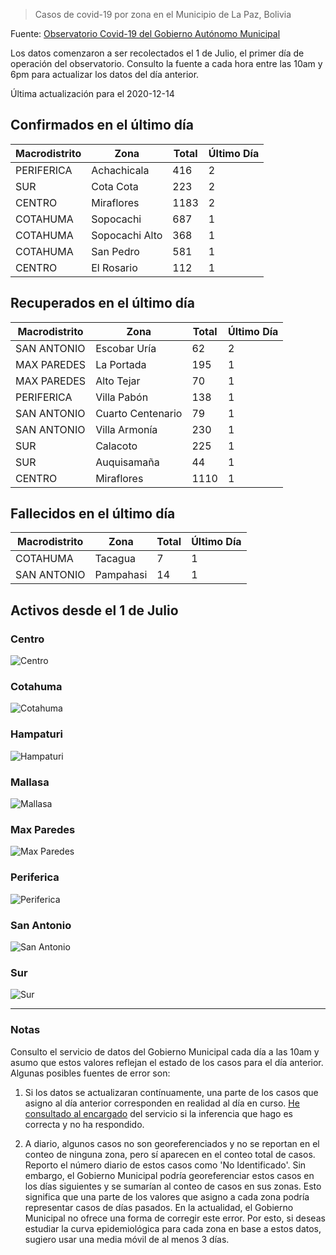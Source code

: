 > Casos de covid-19 por zona en el Municipio de La Paz, Bolivia

Fuente: [Observatorio Covid-19 del Gobierno Autónomo Municipal](http://observatoriocovid19.lapaz.bo/observatorio/index.php/datos-abiertos-covid)

Los datos comenzaron a ser recolectados el 1 de Julio, el primer día de operación del observatorio. Consulto la fuente a cada hora entre las 10am y 6pm para actualizar los datos del día anterior.

Última actualización para el 2020-12-14

## Confirmados en el último día

| Macrodistrito   | Zona           |   Total |   Último Día |
|-----------------|----------------|---------|--------------|
| PERIFERICA      | Achachicala    |     416 |            2 |
| SUR             | Cota Cota      |     223 |            2 |
| CENTRO          | Miraflores     |    1183 |            2 |
| COTAHUMA        | Sopocachi      |     687 |            1 |
| COTAHUMA        | Sopocachi Alto |     368 |            1 |
| COTAHUMA        | San Pedro      |     581 |            1 |
| CENTRO          | El Rosario     |     112 |            1 |

## Recuperados en el último día

| Macrodistrito   | Zona              |   Total |   Último Día |
|-----------------|-------------------|---------|--------------|
| SAN ANTONIO     | Escobar Uría      |      62 |            2 |
| MAX PAREDES     | La Portada        |     195 |            1 |
| MAX PAREDES     | Alto Tejar        |      70 |            1 |
| PERIFERICA      | Villa Pabón       |     138 |            1 |
| SAN ANTONIO     | Cuarto Centenario |      79 |            1 |
| SAN ANTONIO     | Villa Armonía     |     230 |            1 |
| SUR             | Calacoto          |     225 |            1 |
| SUR             | Auquisamaña       |      44 |            1 |
| CENTRO          | Miraflores        |    1110 |            1 |

## Fallecidos en el último día

| Macrodistrito   | Zona      |   Total |   Último Día |
|-----------------|-----------|---------|--------------|
| COTAHUMA        | Tacagua   |       7 |            1 |
| SAN ANTONIO     | Pampahasi |      14 |            1 |

## Activos desde el 1 de Julio

### Centro

![Centro](plots/activos_centro.png)

### Cotahuma

![Cotahuma](plots/activos_cotahuma.png)

### Hampaturi

![Hampaturi](plots/activos_hampaturi.png)

### Mallasa

![Mallasa](plots/activos_mallasa.png)

### Max Paredes

![Max Paredes](plots/activos_max_paredes.png)

### Periferica

![Periferica](plots/activos_periferica.png)

### San Antonio

![San Antonio](plots/activos_san_antonio.png)

### Sur

![Sur](plots/activos_sur.png)

---

### Notas

Consulto el servicio de datos del Gobierno Municipal cada día a las 10am y asumo que estos valores reflejan el estado de los casos para el día anterior. Algunas posibles fuentes de error son:

1. Si los datos se actualizaran contínuamente, una parte de los casos que asigno al día anterior corresponden en realidad al día en curso. [He consultado al encargado](https://twitter.com/mauforonda/status/1278727234765959168) del servicio si la inferencia que hago es correcta y no ha respondido.

2. A diario, algunos casos no son georeferenciados y no se reportan en el conteo de ninguna zona, pero sí aparecen en el conteo total de casos. Reporto el número diario de estos casos como 'No Identificado'.  Sin embargo, el Gobierno Municipal podría georeferenciar estos casos en los días siguientes y se sumarían al conteo de casos en sus zonas. Esto significa que una parte de los valores que asigno a cada zona podría representar casos de días pasados. En la actualidad, el Gobierno Municipal no ofrece una forma de corregir este error. Por esto, si deseas estudiar la curva epidemiológica para cada zona en base a estos datos, sugiero usar una media móvil de al menos 3 días.